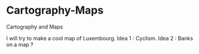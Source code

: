# Cartography-Maps
Cartography and Maps


I will try to make a cool map of Luxembourg. 
Idea 1 : Cyclism. 
Idea 2 : Banks on a map ? 
